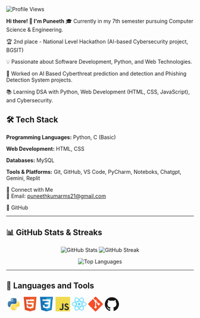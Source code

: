 ![Profile Views](https://komarev.com/ghpvc/?username=PuneethKumarMS&label=Profile%20Views&color=blue&style=flat)

**Hi there! 👋 I'm Puneeth**
🎓 Currently in my 7th semester pursuing Computer Science & Engineering.  

🏆 2nd place - National Level Hackathon (AI-based Cybersecurity project, BGSIT)  

💡 Passionate about Software Development, Python, and Web Technologies.  

🚀 Worked on AI Based Cyberthreat prediction and detection and Phishing Detection System projects.  

📚 Learning DSA with Python, Web Development (HTML, CSS, JavaScript), and Cybersecurity.  

## 🛠️ Tech Stack  
**Programming Languages:** Python, C (Basic)  

**Web Development:** HTML, CSS  

**Databases:** MySQL  

**Tools & Platforms:** Git, GitHub, VS Code, PyCharm, Noteboks, Chatgpt, Gemini, Replit  

📌 Connect with Me  
📧 Email: puneethkumarms21@gmail.com  

🔗 GitHub  

---

## 📊 GitHub Stats & Streaks

<p align="center">
  <img src="https://github-readme-stats.vercel.app/api?username=PuneethKumarMS&show_icons=true&theme=default&hide_border=false" alt="GitHub Stats" height="165"/>
  <img src="https://streak-stats.demolab.com?user=PuneethKumarMS&theme=default&hide_border=false" alt="GitHub Streak" height="165"/>
</p>

<p align="center">
  <img src="https://github-readme-stats.vercel.app/api/top-langs/?username=PuneethKumarMS&layout=compact&theme=default&hide_border=false" alt="Top Languages"/>
</p>


---

## 🚀 Languages and Tools

<p align="left">
  <img src="https://raw.githubusercontent.com/devicons/devicon/master/icons/python/python-original.svg" alt="python" width="40" height="40"/>
  <img src="https://raw.githubusercontent.com/devicons/devicon/master/icons/html5/html5-original.svg" alt="html5" width="40" height="40"/>
  <img src="https://raw.githubusercontent.com/devicons/devicon/master/icons/css3/css3-original.svg" alt="css3" width="40" height="40"/>
  <img src="https://raw.githubusercontent.com/devicons/devicon/master/icons/javascript/javascript-original.svg" alt="javascript" width="40" height="40"/>
  <img src="https://raw.githubusercontent.com/devicons/devicon/master/icons/react/react-original.svg" alt="react" width="40" height="40"/>
  <img src="https://raw.githubusercontent.com/devicons/devicon/master/icons/git/git-original.svg" alt="git" width="40" height="40"/>
  <img src="https://raw.githubusercontent.com/devicons/devicon/master/icons/github/github-original.svg" alt="github" width="40" height="40"/>
</p>
